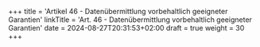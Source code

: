 +++
title = 'Artikel 46 - Datenübermittlung vorbehaltlich geeigneter Garantien'
linkTitle = 'Art. 46 - Datenübermittlung vorbehaltlich geeigneter Garantien'
date = 2024-08-27T20:31:53+02:00
draft = true
weight = 30
+++
